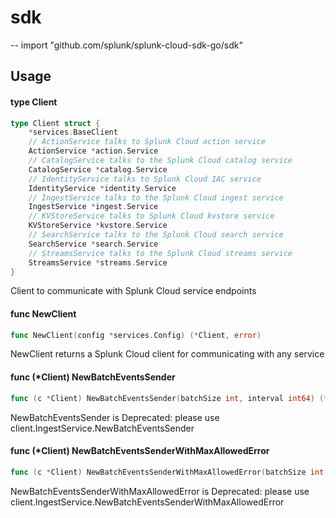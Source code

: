 # sdk
--
    import "github.com/splunk/splunk-cloud-sdk-go/sdk"


## Usage

#### type Client

```go
type Client struct {
	*services.BaseClient
	// ActionService talks to Splunk Cloud action service
	ActionService *action.Service
	// CatalogService talks to the Splunk Cloud catalog service
	CatalogService *catalog.Service
	// IdentityService talks to Splunk Cloud IAC service
	IdentityService *identity.Service
	// IngestService talks to the Splunk Cloud ingest service
	IngestService *ingest.Service
	// KVStoreService talks to Splunk Cloud kvstore service
	KVStoreService *kvstore.Service
	// SearchService talks to the Splunk Cloud search service
	SearchService *search.Service
	// StreamsService talks to the Splunk Cloud streams service
	StreamsService *streams.Service
}
```

Client to communicate with Splunk Cloud service endpoints

#### func  NewClient

```go
func NewClient(config *services.Config) (*Client, error)
```
NewClient returns a Splunk Cloud client for communicating with any service

#### func (*Client) NewBatchEventsSender

```go
func (c *Client) NewBatchEventsSender(batchSize int, interval int64) (*ingest.BatchEventsSender, error)
```
NewBatchEventsSender is Deprecated: please use
client.IngestService.NewBatchEventsSender

#### func (*Client) NewBatchEventsSenderWithMaxAllowedError

```go
func (c *Client) NewBatchEventsSenderWithMaxAllowedError(batchSize int, interval int64, maxErrorsAllowed int) (*ingest.BatchEventsSender, error)
```
NewBatchEventsSenderWithMaxAllowedError is Deprecated: please use
client.IngestService.NewBatchEventsSenderWithMaxAllowedError
